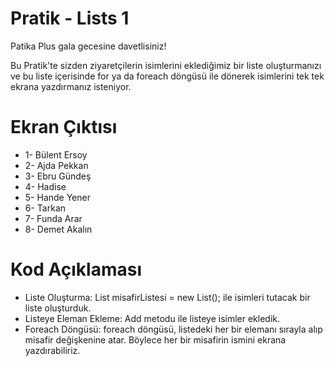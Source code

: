 # Pratik - Lists 1
Patika Plus gala gecesine davetlisiniz!

Bu Pratik'te sizden ziyaretçilerin isimlerini eklediğimiz bir liste oluşturmanızı ve bu liste içerisinde for ya da foreach döngüsü ile dönerek isimlerini tek tek ekrana yazdırmanız isteniyor.

# Ekran Çıktısı

* 1- Bülent Ersoy
* 2- Ajda Pekkan
* 3- Ebru Gündeş
* 4- Hadise
* 5- Hande Yener
* 6- Tarkan
* 7- Funda Arar
* 8- Demet Akalın
  
# Kod Açıklaması
* Liste Oluşturma: List<string> misafirListesi = new List<string>(); ile isimleri tutacak bir liste oluşturduk. 
* Listeye Eleman Ekleme: Add metodu ile listeye isimler ekledik.
* Foreach Döngüsü: foreach döngüsü, listedeki her bir elemanı sırayla alıp misafir değişkenine atar. Böylece her bir misafirin ismini ekrana yazdırabiliriz.
